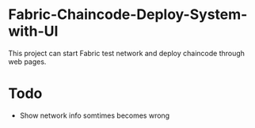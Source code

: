 # Fabric-Chaincode-Deploy-System-with-UI
This project can start Fabric test network and deploy chaincode through web pages.

# Todo
* Show network info somtimes becomes wrong
